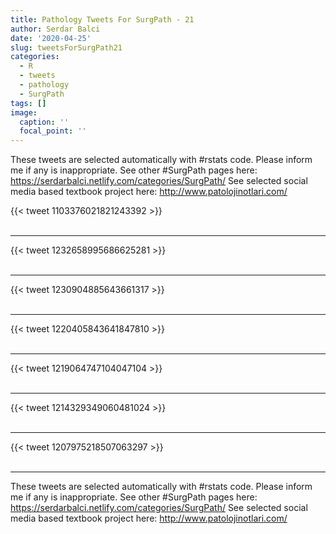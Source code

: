 ```yaml
---
title: Pathology Tweets For SurgPath - 21
author: Serdar Balci
date: '2020-04-25'
slug: tweetsForSurgPath21
categories:
  - R
  - tweets
  - pathology
  - SurgPath
tags: []
image:
  caption: ''
  focal_point: ''
---
```



These tweets are selected automatically with #rstats code. Please inform me if any is inappropriate.
See other #SurgPath pages here: https://serdarbalci.netlify.com/categories/SurgPath/ 
See selected social media based textbook project here: http://www.patolojinotlari.com/

{{< tweet 1103376021821243392 >}}
<br>
<br>
<hr>
{{< tweet 1232658995686625281 >}}
<br>
<br>
<hr>
{{< tweet 1230904885643661317 >}}
<br>
<br>
<hr>
{{< tweet 1220405843641847810 >}}
<br>
<br>
<hr>
{{< tweet 1219064747104047104 >}}
<br>
<br>
<hr>
{{< tweet 1214329349060481024 >}}
<br>
<br>
<hr>
{{< tweet 1207975218507063297 >}}
<br>
<br>
<hr>


These tweets are selected automatically with #rstats code. Please inform me if any is inappropriate.
See other #SurgPath pages here: https://serdarbalci.netlify.com/categories/SurgPath/ 
See selected social media based textbook project here: http://www.patolojinotlari.com/
